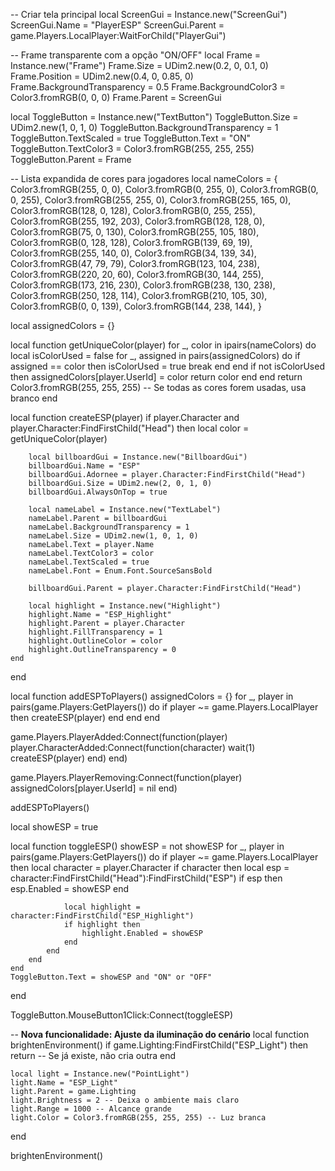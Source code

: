 -- Criar tela principal
local ScreenGui = Instance.new("ScreenGui")
ScreenGui.Name = "PlayerESP"
ScreenGui.Parent = game.Players.LocalPlayer:WaitForChild("PlayerGui")

-- Frame transparente com a opção "ON/OFF"
local Frame = Instance.new("Frame")
Frame.Size = UDim2.new(0.2, 0, 0.1, 0)
Frame.Position = UDim2.new(0.4, 0, 0.85, 0)
Frame.BackgroundTransparency = 0.5
Frame.BackgroundColor3 = Color3.fromRGB(0, 0, 0)
Frame.Parent = ScreenGui

local ToggleButton = Instance.new("TextButton")
ToggleButton.Size = UDim2.new(1, 0, 1, 0)
ToggleButton.BackgroundTransparency = 1
ToggleButton.TextScaled = true
ToggleButton.Text = "ON"
ToggleButton.TextColor3 = Color3.fromRGB(255, 255, 255)
ToggleButton.Parent = Frame

-- Lista expandida de cores para jogadores
local nameColors = {
    Color3.fromRGB(255, 0, 0), Color3.fromRGB(0, 255, 0), Color3.fromRGB(0, 0, 255),
    Color3.fromRGB(255, 255, 0), Color3.fromRGB(255, 165, 0), Color3.fromRGB(128, 0, 128),
    Color3.fromRGB(0, 255, 255), Color3.fromRGB(255, 192, 203), Color3.fromRGB(128, 128, 0),
    Color3.fromRGB(75, 0, 130), Color3.fromRGB(255, 105, 180), Color3.fromRGB(0, 128, 128),
    Color3.fromRGB(139, 69, 19), Color3.fromRGB(255, 140, 0), Color3.fromRGB(34, 139, 34),
    Color3.fromRGB(47, 79, 79), Color3.fromRGB(123, 104, 238), Color3.fromRGB(220, 20, 60),
    Color3.fromRGB(30, 144, 255), Color3.fromRGB(173, 216, 230), Color3.fromRGB(238, 130, 238),
    Color3.fromRGB(250, 128, 114), Color3.fromRGB(210, 105, 30), Color3.fromRGB(0, 0, 139),
    Color3.fromRGB(144, 238, 144),
}

local assignedColors = {}

local function getUniqueColor(player)
    for _, color in ipairs(nameColors) do
        local isColorUsed = false
        for _, assigned in pairs(assignedColors) do
            if assigned == color then
                isColorUsed = true
                break
            end
        end
        if not isColorUsed then
            assignedColors[player.UserId] = color
            return color
        end
    end
    return Color3.fromRGB(255, 255, 255) -- Se todas as cores forem usadas, usa branco
end

local function createESP(player)
    if player.Character and player.Character:FindFirstChild("Head") then
        local color = getUniqueColor(player)

        local billboardGui = Instance.new("BillboardGui")
        billboardGui.Name = "ESP"
        billboardGui.Adornee = player.Character:FindFirstChild("Head")
        billboardGui.Size = UDim2.new(2, 0, 1, 0)
        billboardGui.AlwaysOnTop = true

        local nameLabel = Instance.new("TextLabel")
        nameLabel.Parent = billboardGui
        nameLabel.BackgroundTransparency = 1
        nameLabel.Size = UDim2.new(1, 0, 1, 0)
        nameLabel.Text = player.Name
        nameLabel.TextColor3 = color
        nameLabel.TextScaled = true
        nameLabel.Font = Enum.Font.SourceSansBold

        billboardGui.Parent = player.Character:FindFirstChild("Head")

        local highlight = Instance.new("Highlight")
        highlight.Name = "ESP_Highlight"
        highlight.Parent = player.Character
        highlight.FillTransparency = 1
        highlight.OutlineColor = color
        highlight.OutlineTransparency = 0
    end
end

local function addESPToPlayers()
    assignedColors = {}
    for _, player in pairs(game.Players:GetPlayers()) do
        if player ~= game.Players.LocalPlayer then
            createESP(player)
        end
    end
end

game.Players.PlayerAdded:Connect(function(player)
    player.CharacterAdded:Connect(function(character)
        wait(1)
        createESP(player)
    end)
end)

game.Players.PlayerRemoving:Connect(function(player)
    assignedColors[player.UserId] = nil
end)

addESPToPlayers()

local showESP = true

local function toggleESP()
    showESP = not showESP
    for _, player in pairs(game.Players:GetPlayers()) do
        if player ~= game.Players.LocalPlayer then
            local character = player.Character
            if character then
                local esp = character:FindFirstChild("Head"):FindFirstChild("ESP")
                if esp then
                    esp.Enabled = showESP
                end

                local highlight = character:FindFirstChild("ESP_Highlight")
                if highlight then
                    highlight.Enabled = showESP
                end
            end
        end
    end
    ToggleButton.Text = showESP and "ON" or "OFF"
end

ToggleButton.MouseButton1Click:Connect(toggleESP)

-- **Nova funcionalidade: Ajuste da iluminação do cenário**
local function brightenEnvironment()
    if game.Lighting:FindFirstChild("ESP_Light") then
        return -- Se já existe, não cria outra
    end

    local light = Instance.new("PointLight")
    light.Name = "ESP_Light"
    light.Parent = game.Lighting
    light.Brightness = 2 -- Deixa o ambiente mais claro
    light.Range = 1000 -- Alcance grande
    light.Color = Color3.fromRGB(255, 255, 255) -- Luz branca
end

brightenEnvironment()

